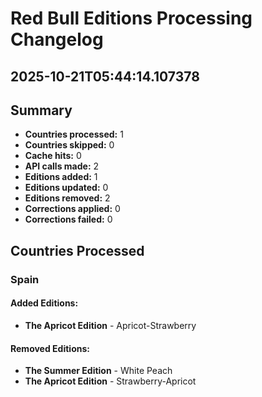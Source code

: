 # Red Bull Editions Processing Changelog
## 2025-10-21T05:44:14.107378

## Summary
- **Countries processed:** 1
- **Countries skipped:** 0
- **Cache hits:** 0
- **API calls made:** 2
- **Editions added:** 1
- **Editions updated:** 0
- **Editions removed:** 2
- **Corrections applied:** 0
- **Corrections failed:** 0

## Countries Processed

### Spain
#### Added Editions:
- **The Apricot Edition** - Apricot-Strawberry

#### Removed Editions:
- **The Summer Edition** - White Peach
- **The Apricot Edition** - Strawberry-Apricot
